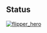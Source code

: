 ## Status

[![flipper_hero](https://catalog.flipperzero.one/application/flipper_hero/widget)](https://catalog.flipperzero.one/application/flipper_hero/page)